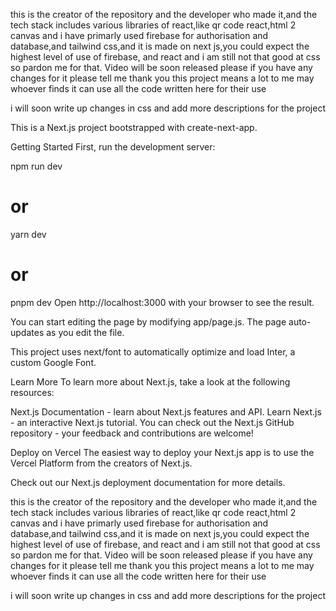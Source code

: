 
this is the creator of the repository and the developer who made it,and the tech stack includes various libraries of react,like qr code react,html 2 canvas and i have primarly used firebase for authorisation and database,and tailwind css,and it is made on next js,you could expect the highest level of use of firebase, and react and i am still not that good at css so pardon me for that. Video will be soon released please if you have any changes for it please tell me thank you this project means a lot to me may whoever finds it can use all the code written here for their use



i will soon write up changes in css and add more descriptions for the project 







This is a Next.js project bootstrapped with create-next-app.

Getting Started
First, run the development server:

npm run dev
# or
yarn dev
# or
pnpm dev
Open http://localhost:3000 with your browser to see the result.

You can start editing the page by modifying app/page.js. The page auto-updates as you edit the file.

This project uses next/font to automatically optimize and load Inter, a custom Google Font.

Learn More
To learn more about Next.js, take a look at the following resources:

Next.js Documentation - learn about Next.js features and API.
Learn Next.js - an interactive Next.js tutorial.
You can check out the Next.js GitHub repository - your feedback and contributions are welcome!

Deploy on Vercel
The easiest way to deploy your Next.js app is to use the Vercel Platform from the creators of Next.js.

Check out our Next.js deployment documentation for more details.

this is the creator of the repository and the developer who made it,and the tech stack includes various libraries of react,like qr code react,html 2 canvas and i have primarly used firebase for authorisation and database,and tailwind css,and it is made on next js,you could expect the highest level of use of firebase, and react and i am still not that good at css so pardon me for that. Video will be soon released please if you have any changes for it please tell me thank you this project means a lot to me may whoever finds it can use all the code written here for their use



i will soon write up changes in css and add more descriptions for the project 
